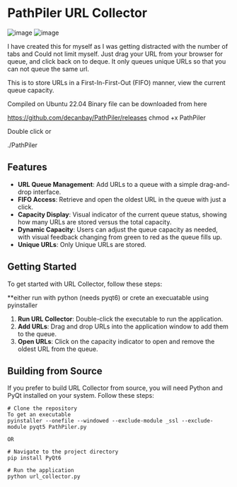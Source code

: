 # PathPiler URL Collector
![image](https://github.com/decanbay/PathPiler/assets/20815862/9bc034b2-d8ea-468a-8336-1c892f89b279)
![image](https://github.com/decanbay/PathPiler/assets/20815862/eb1f848b-a84d-45ab-8f10-80e17782b3b2)

I have created this for myself as I was getting distracted with the number of tabs and Could not limit myself.
Just drag your URL from your browser for queue, and click back on to deque.
It only queues unique URLs so that you can not queue the same url.

This is to store URLs in a First-In-First-Out (FIFO) manner, view the current queue capacity.

Compiled on Ubuntu 22.04
Binary file can be downloaded from here

https://github.com/decanbay/PathPiler/releases
chmod +x PathPiler

Double click or

./PathPiler


## Features

- **URL Queue Management**: Add URLs to a queue with a simple drag-and-drop interface.
- **FIFO Access**: Retrieve and open the oldest URL in the queue with just a click.
- **Capacity Display**: Visual indicator of the current queue status, showing how many URLs are stored versus the total capacity.
- **Dynamic Capacity**: Users can adjust the queue capacity as needed, with visual feedback changing from green to red as the queue fills up.
- **Unique URLs**: Only Unique URLs are stored.

## Getting Started

To get started with URL Collector, follow these steps:

 **either run with python (needs pyqt6) or crete an execuatable using pyinstaller
   
1. **Run URL Collector**: Double-click the executable to run the application.
2. **Add URLs**: Drag and drop URLs into the application window to add them to the queue.
3. **Open URLs**: Click on the capacity indicator to open and remove the oldest URL from the queue.

## Building from Source

If you prefer to build URL Collector from source, you will need Python and PyQt installed on your system. Follow these steps:

```
# Clone the repository
To get an executable 
pyinstaller --onefile --windowed --exclude-module _ssl --exclude-module pyqt5 PathPiler.py

OR

# Navigate to the project directory
pip install PyQt6

# Run the application
python url_collector.py
